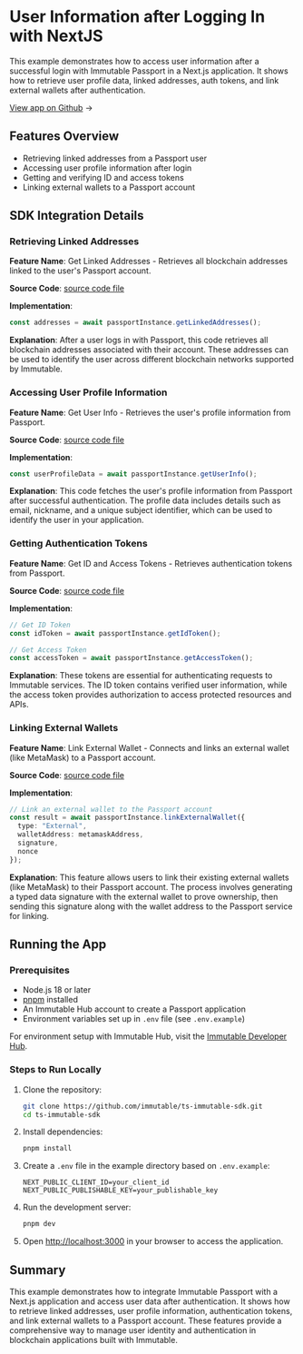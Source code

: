 <div class="display-none">

# User Information after Logging In with NextJS

</div>

This example demonstrates how to access user information after a successful login with Immutable Passport in a Next.js application. It shows how to retrieve user profile data, linked addresses, auth tokens, and link external wallets after authentication.

<div class="button-component">

[View app on Github](https://github.com/immutable/ts-immutable-sdk/tree/main/examples/passport/logged-in-user-with-nextjs) <span class="button-component-arrow">→</span>

</div>

## Features Overview

- Retrieving linked addresses from a Passport user
- Accessing user profile information after login
- Getting and verifying ID and access tokens
- Linking external wallets to a Passport account

## SDK Integration Details

### Retrieving Linked Addresses
**Feature Name**: Get Linked Addresses - Retrieves all blockchain addresses linked to the user's Passport account.

**Source Code**: [source code file](https://github.com/immutable/ts-immutable-sdk/blob/main/examples/passport/logged-in-user-with-nextjs/src/app/linked-addresses-with-passport/page.tsx)

**Implementation**:
```typescript
const addresses = await passportInstance.getLinkedAddresses();
```

**Explanation**: After a user logs in with Passport, this code retrieves all blockchain addresses associated with their account. These addresses can be used to identify the user across different blockchain networks supported by Immutable.

### Accessing User Profile Information
**Feature Name**: Get User Info - Retrieves the user's profile information from Passport.

**Source Code**: [source code file](https://github.com/immutable/ts-immutable-sdk/blob/main/examples/passport/logged-in-user-with-nextjs/src/app/user-info-with-passport/page.tsx)

**Implementation**:
```typescript
const userProfileData = await passportInstance.getUserInfo();
```

**Explanation**: This code fetches the user's profile information from Passport after successful authentication. The profile data includes details such as email, nickname, and a unique subject identifier, which can be used to identify the user in your application.

### Getting Authentication Tokens
**Feature Name**: Get ID and Access Tokens - Retrieves authentication tokens from Passport.

**Source Code**: [source code file](https://github.com/immutable/ts-immutable-sdk/blob/main/examples/passport/logged-in-user-with-nextjs/src/app/verify-tokens-with-nextjs/page.tsx)

**Implementation**:
```typescript
// Get ID Token
const idToken = await passportInstance.getIdToken();

// Get Access Token
const accessToken = await passportInstance.getAccessToken();
```

**Explanation**: These tokens are essential for authenticating requests to Immutable services. The ID token contains verified user information, while the access token provides authorization to access protected resources and APIs.

### Linking External Wallets
**Feature Name**: Link External Wallet - Connects and links an external wallet (like MetaMask) to a Passport account.

**Source Code**: [source code file](https://github.com/immutable/ts-immutable-sdk/blob/main/examples/passport/logged-in-user-with-nextjs/src/app/link-external-wallet/page.tsx)

**Implementation**:
```typescript
// Link an external wallet to the Passport account
const result = await passportInstance.linkExternalWallet({
  type: "External",
  walletAddress: metamaskAddress,
  signature,
  nonce
});
```

**Explanation**: This feature allows users to link their existing external wallets (like MetaMask) to their Passport account. The process involves generating a typed data signature with the external wallet to prove ownership, then sending this signature along with the wallet address to the Passport service for linking.

## Running the App

### Prerequisites
- Node.js 18 or later
- [pnpm](https://pnpm.io/) installed
- An Immutable Hub account to create a Passport application
- Environment variables set up in `.env` file (see `.env.example`)

For environment setup with Immutable Hub, visit the [Immutable Developer Hub](https://hub.immutable.com/).

### Steps to Run Locally

1. Clone the repository:
   ```bash
   git clone https://github.com/immutable/ts-immutable-sdk.git
   cd ts-immutable-sdk
   ```

2. Install dependencies:
   ```bash
   pnpm install
   ```

3. Create a `.env` file in the example directory based on `.env.example`:
   ```
   NEXT_PUBLIC_CLIENT_ID=your_client_id
   NEXT_PUBLIC_PUBLISHABLE_KEY=your_publishable_key
   ```

4. Run the development server:
   ```bash
   pnpm dev
   ```

5. Open [http://localhost:3000](http://localhost:3000) in your browser to access the application.

## Summary

This example demonstrates how to integrate Immutable Passport with a Next.js application and access user data after authentication. It shows how to retrieve linked addresses, user profile information, authentication tokens, and link external wallets to a Passport account. These features provide a comprehensive way to manage user identity and authentication in blockchain applications built with Immutable. 